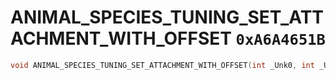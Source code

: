 # ANIMAL_SPECIES_TUNING_SET_ATTACHMENT_WITH_OFFSET `0xA6A4651B`

```cpp
void ANIMAL_SPECIES_TUNING_SET_ATTACHMENT_WITH_OFFSET(int _Unk0, int _Unk1, int _Unk2, int _Unk3, int _Unk4, int _Unk5, int _Unk6, int _Unk7, int _Unk8);
```